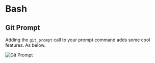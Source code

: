 # Bash

## Git Prompt

Adding the `git_prompt` call to your prompt command adds some cool features. As below.

![Git Prompt](http://i.imgur.com/FYuVkDT.png)
